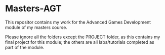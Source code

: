 # Masters-AGT
This repositor contains my work for the Advanced Games Development module of my masters course.

Please ignore all the folders except the PROJECT folder, as this contains my final project for this module; the others are all labs/tutorials completed as part of the module.
